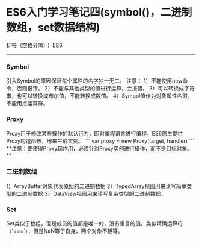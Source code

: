 ﻿# ES6入门学习笔记四(symbol()，二进制数组，set数据结构)

标签（空格分隔）： ES6

---
<h3>Symbol</h3>
引入Symbol的原因保证每个属性的名字独一无二。
注意：
1）不能使用new命令，否则报错。
2）不能与其他类型的值进行运算，会报错。
3）可以转换成字符串，也可以转换成布尔值，不能转换成数值。
4）Symbol值作为对象属性名时，不能用点运算符。
<h3>Proxy</h3>
Proxy用于修改某些操作的默认行为，即对编程语言进行编程，ES6原生提供Proxy构造函数，用来生成实例。
```
var proxy = new Proxy(target, handler)
```
**注意：要使得Proxy起作用，必须针对Proxy实例进行操作，而不是目标对象。**
<h3>二进制数组</h3>
1）ArrayBuffer对象代表原始的二进制数据
2）TypedArray视图用来读写简单类型的二进制数据
3）DataView视图用来读写复杂类型的二进制数据。
<h3>Set</h3>
Set类似于数组，但是成员的值都是唯一的，没有重复的值。类似精确运算符（`===`），但是NaN等于自身，两个对象不相等。


·
